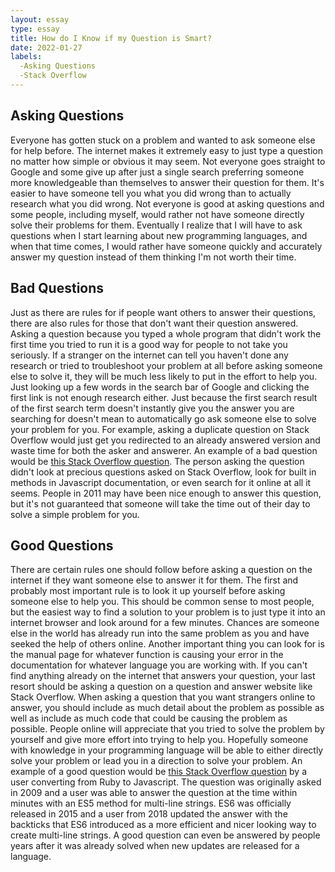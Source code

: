 ```yaml
---
layout: essay
type: essay
title: How do I Know if my Question is Smart?
date: 2022-01-27
labels:
  -Asking Questions
  -Stack Overflow
---
```


<h2>Asking Questions</h2>
Everyone has gotten stuck on a problem and wanted to ask someone else for help before. The internet makes it extremely easy to just type a question no matter how simple or obvious it may seem. Not everyone goes straight to Google and some give up after just a single search preferring someone more knowledgeable than themselves to answer their question for them. It's easier to have someone tell you what you did wrong than to actually research what you did wrong. Not everyone is good at asking questions and some people, including myself, would rather not have someone directly solve their problems for them. Eventually I realize that I will have to ask questions when I start learning about new programming languages, and when that time comes, I would rather have someone quickly and accurately answer my question instead of them thinking I'm not worth their time.

<h2>Bad Questions</h2>
Just as there are rules for if people want others to answer their questions, there are also rules for those that don't want their question answered. Asking a question because you typed a whole program that didn't work the first time you tried to run it is a good way for people to not take you seriously. If a stranger on the internet can tell you haven't done any research or tried to troubleshoot your problem at all before asking someone else to solve it, they will be much less likely to put in the effort to help you. Just looking up a few words in the search bar of Google and clicking the first link is not enough research either. Just because the first search result of the first search term doesn't instantly give you the answer you are searching for doesn't mean to automatically go ask someone else to solve your problem for you. For example, asking a duplicate question on Stack Overflow would just get you redirected to an already answered version and waste time for both the asker and answerer. An example of a bad question would be <a href="https://stackoverflow.com/questions/4775722/how-can-i-check-if-an-object-is-an-array">this Stack Overflow question</a>. The person asking the question didn't look at precious questions asked on Stack Overflow, look for built in methods in Javascript documentation, or even search for it online at all it seems. People in 2011 may have been nice enough to answer this question, but it's not guaranteed that someone will take the time out of their day to solve a simple problem for you.

<h2>Good Questions</h2>
There are certain rules one should follow before asking a question on the internet if they want someone else to answer it for them. The first and probably most important rule is to look it up yourself before asking someone else to help you. This should be common sense to most people, but the easiest way to find a solution to your problem is to just type it into an internet browser and look around for a few minutes. Chances are someone else in the world has already run into the same problem as you and have seeked the help of others online. Another important thing you can look for is the manual page for whatever function is causing your error in the documentation for whatever language you are working with. If you can't find anything already on the internet that answers your question, your last resort should be asking a question on a question and answer website like Stack Overflow. When asking a question that you want strangers online to answer, you should include as much detail about the problem as possible as well as include as much code that could be causing the problem as possible. People online will appreciate that you tried to solve the problem by yourself and give more effort into trying to help you. Hopefully someone with knowledge in your programming language will be able to either directly solve your problem or lead you in a direction to solve your problem. An example of a good question would be <a href="https://stackoverflow.com/questions/805107/creating-multiline-strings-in-javascript">this Stack Overflow question</a> by a user converting from Ruby to Javascript. The question was originally asked in 2009 and a user was able to answer the question at the time within minutes with an ES5 method for multi-line strings. ES6 was officially released in 2015 and a user from 2018 updated the answer with the backticks that ES6 introduced as a more efficient and nicer looking way to create multi-line strings. A good question can even be answered by people years after it was already solved when new updates are released for a language.
